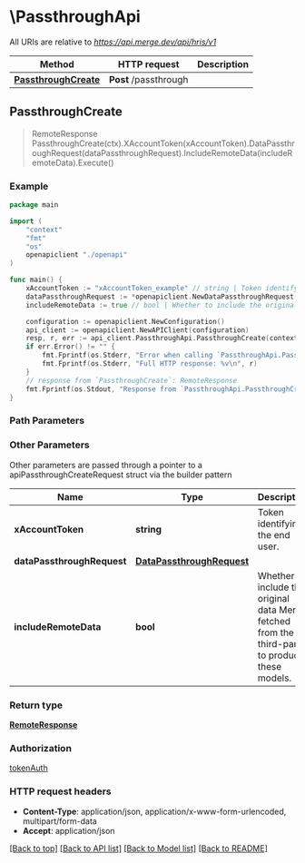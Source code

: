 # \PassthroughApi

All URIs are relative to *https://api.merge.dev/api/hris/v1*

Method | HTTP request | Description
------------- | ------------- | -------------
[**PassthroughCreate**](PassthroughApi.md#PassthroughCreate) | **Post** /passthrough | 



## PassthroughCreate

> RemoteResponse PassthroughCreate(ctx).XAccountToken(xAccountToken).DataPassthroughRequest(dataPassthroughRequest).IncludeRemoteData(includeRemoteData).Execute()





### Example

```go
package main

import (
    "context"
    "fmt"
    "os"
    openapiclient "./openapi"
)

func main() {
    xAccountToken := "xAccountToken_example" // string | Token identifying the end user.
    dataPassthroughRequest := *openapiclient.NewDataPassthroughRequest(openapiclient.MethodEnum("GET"), "/scooters") // DataPassthroughRequest | 
    includeRemoteData := true // bool | Whether to include the original data Merge fetched from the third-party to produce these models. (optional)

    configuration := openapiclient.NewConfiguration()
    api_client := openapiclient.NewAPIClient(configuration)
    resp, r, err := api_client.PassthroughApi.PassthroughCreate(context.Background()).XAccountToken(xAccountToken).DataPassthroughRequest(dataPassthroughRequest).IncludeRemoteData(includeRemoteData).Execute()
    if err.Error() != "" {
        fmt.Fprintf(os.Stderr, "Error when calling `PassthroughApi.PassthroughCreate``: %v\n", err)
        fmt.Fprintf(os.Stderr, "Full HTTP response: %v\n", r)
    }
    // response from `PassthroughCreate`: RemoteResponse
    fmt.Fprintf(os.Stdout, "Response from `PassthroughApi.PassthroughCreate`: %v\n", resp)
}
```

### Path Parameters



### Other Parameters

Other parameters are passed through a pointer to a apiPassthroughCreateRequest struct via the builder pattern


Name | Type | Description  | Notes
------------- | ------------- | ------------- | -------------
 **xAccountToken** | **string** | Token identifying the end user. | 
 **dataPassthroughRequest** | [**DataPassthroughRequest**](DataPassthroughRequest.md) |  | 
 **includeRemoteData** | **bool** | Whether to include the original data Merge fetched from the third-party to produce these models. | 

### Return type

[**RemoteResponse**](RemoteResponse.md)

### Authorization

[tokenAuth](../README.md#tokenAuth)

### HTTP request headers

- **Content-Type**: application/json, application/x-www-form-urlencoded, multipart/form-data
- **Accept**: application/json

[[Back to top]](#) [[Back to API list]](../README.md#documentation-for-api-endpoints)
[[Back to Model list]](../README.md#documentation-for-models)
[[Back to README]](../README.md)

